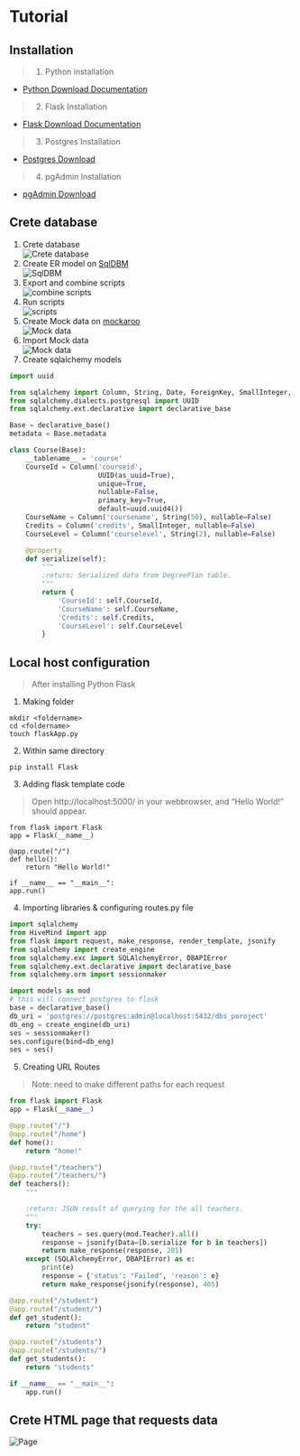 # Tutorial

## Installation

> 1.  Python installation
- [Python Download Documentation](https://www.python.org/downloads/)

> 2. Flask Installation
- [Flask Download Documentation](https://flask.palletsprojects.com/en/1.1.x/installation/)
    
> 3. Postgres Installation
- [Postgres Download](https://www.postgresql.org/download/)

> 4. pgAdmin Installation
- [pgAdmin Download](https://www.pgadmin.org/download/pgadmin-4-windows/)

## Crete database

1. Crete database <br/> ![Crete database](./Create_database.jpg)
2. Create ER model on [SqlDBM](https://sqldbm.com/) <br/> ![SqlDBM](./ER_model.jpg)
3. Export and combine scripts <br/> ![combine scripts](./Export.jpg)
4. Run scripts <br/> ![scripts](./Run_script.jpg)
5. Create Mock data on [mockaroo](https://mockaroo.com/) <br/> ![Mock data](./Mock.jpg)
6. Import Mock data <br/> ![Mock data](./Import_data.jpg)
7. Create sqlalchemy models <br/>
```Python
import uuid

from sqlalchemy import Column, String, Date, ForeignKey, SmallInteger, CHAR, Time, Boolean, Numeric
from sqlalchemy.dialects.postgresql import UUID
from sqlalchemy.ext.declarative import declarative_base

Base = declarative_base()
metadata = Base.metadata

class Course(Base):
    __tablename__ = 'course'
    CourseId = Column('courseid',
                      UUID(as_uuid=True),
                      unique=True,
                      nullable=False,
                      primary_key=True,
                      default=uuid.uuid4())
    CourseName = Column('coursename', String(50), nullable=False)
    Credits = Column('credits', SmallInteger, nullable=False)
    CourseLevel = Column('courselevel', String(2), nullable=False)

    @property
    def serialize(self):
        """
        :return: Serialized data from DegreePlan table.
        """
        return {
            'CourseId': self.CourseId,
            'CourseName': self.CourseName,
            'Credits': self.Credits,
            'CourseLevel': self.CourseLevel
        }
```

## Local host configuration

> After installing Python Flask
1. Making folder
```Linux
mkdir <foldername>
cd <foldername>
touch flaskApp.py
```
2. Within same directory
```Linux
pip install Flask
```
3. Adding flask template code
> Open http://localhost:5000/ in your webbrowser, and “Hello World!” should appear.
```Py
from flask import Flask
app = Flask(__name__)

@app.route("/")
def hello():
    return "Hello World!"

if __name__ == "__main__":
app.run()
```
4. Importing libraries & configuring routes.py file
```py
import sqlalchemy
from HiveMind import app
from flask import request, make_response, render_template, jsonify
from sqlalchemy import create_engine
from sqlalchemy.exc import SQLAlchemyError, DBAPIError
from sqlalchemy.ext.declarative import declarative_base
from sqlalchemy.orm import sessionmaker

import models as mod
# this will connect postgres to flask 
base = declarative_base()
db_uri = 'postgres://postgres:admin@localhost:5432/dbs_poroject'
db_eng = create_engine(db_uri)
ses = sessionmaker()
ses.configure(bind=db_eng)
ses = ses()
```

5. Creating URL Routes 
> Note: need to make different paths for each request
```py
from flask import Flask
app = Flask(__name__)

@app.route("/")
@app.route("/home")
def home():
    return "home!"

@app.route("/teachers")
@app.route("/teachers/")
def teachers():
    """

    :return: JSON result of querying for the all teachers.
    """
    try:
        teachers = ses.query(mod.Teacher).all()
        response = jsonify(Data=[b.serialize for b in teachers])
        return make_response(response, 201)
    except (SQLAlchemyError, DBAPIError) as e:
        print(e)
        response = {'status': "Failed", 'reason': e}
        return make_response(jsonify(response), 405)

@app.route("/student")
@app.route("/student/")
def get_student():
    return "student"

@app.route("/students")
@app.route("/students/")
def get_students():
    return "students"

if __name__ == "__main__":
    app.run()
```

## Crete HTML page that requests data
![Page](./Front_end.jpg)





